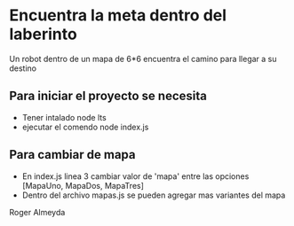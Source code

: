 # Encuentra la meta dentro del laberinto
Un robot dentro de un mapa de 6*6 encuentra el camino para llegar a su destino

## Para iniciar el proyecto se necesita
  - Tener intalado node lts
  - ejecutar el comendo node index.js

## Para cambiar de mapa
  - En index.js linea 3 cambiar valor de 'mapa' entre las opciones [MapaUno, MapaDos, MapaTres]
  - Dentro del archivo mapas.js se pueden agregar mas variantes del mapa

Roger Almeyda